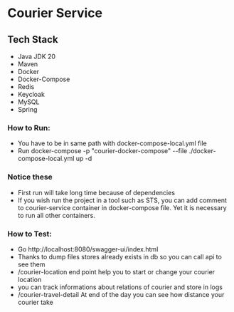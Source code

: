 # Courier Service

## Tech Stack
- Java JDK 20
- Maven 
- Docker 
- Docker-Compose
- Redis
- Keycloak
- MySQL
- Spring

### How to Run:
- You have to be in same path with docker-compose-local.yml file
- Run docker-compose -p "courier-docker-compose" --file ./docker-compose-local.yml up -d

### Notice these
 - First run will take long time because of dependencies
 - If you wish run the project in a tool such as STS, you can add comment to courier-service container in docker-compose file. Yet it is necessary to run all other containers.

 ### How to Test:
 - Go http://localhost:8080/swagger-ui/index.html
 - Thanks to dump files stores already exists in db so you can call api to see them
 - /courier-location end point help you to start or change your courier location
 - you can track informations about relations of courier and store in logs
 - /courier-travel-detail At end of the day you can see how distance your courier take
